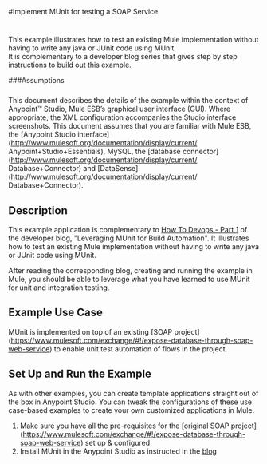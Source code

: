 #Implement MUnit for testing a SOAP Service
#
This example illustrates how to test an existing Mule implementation without having to write any java or JUnit code using MUnit.   
It is complementary to a developer blog series that gives step by step instructions to build out this example.



###Assumptions
###
This document describes the details of the example within the context of
Anypoint™ Studio, Mule ESB’s graphical user interface (GUI). Where
appropriate, the XML configuration accompanies the Studio interface
screenshots. This document assumes that you are familiar with Mule ESB,
the [Anypoint Studio
interface](http://www.mulesoft.org/documentation/display/current/
Anypoint+Studio+Essentials), MySQL, the [database
connector](http://www.mulesoft.org/documentation/display/current/
Database+Connector) and
[DataSense](http://www.mulesoft.org/documentation/display/current/
Database+Connector).

## Description

This example application is complementary to [How To Devops - Part 1](http://blogs.mulesoft.com/dev/leveraging-munit-for-build-automation/) of the developer blog, "Leveraging MUnit for Build Automation". It illustrates how to test an existing Mule implementation without having to write any java or JUnit code using MUnit.  

After reading the corresponding blog, creating and running the example in Mule, you should be able to leverage what you have learned to use MUnit for unit and integration testing. 

## Example Use Case

MUnit is implemented on top of an existing [SOAP project] (https://www.mulesoft.com/exchange/#!/expose-database-through-soap-web-service) to enable unit test automation of flows in the project.

## Set Up and Run the Example

As with other examples, you can create template applications straight out of the box in Anypoint Studio. You can tweak the configurations of these use case-based examples to create your own customized applications in Mule.
1.	Make sure you have all the pre-requisites for the [original SOAP project] (https://www.mulesoft.com/exchange/#!/expose-database-through-soap-web-service) set up & configured
2.	Install MUnit in the Anypoint Studio as instructed in the [blog](http://blogs.mulesoft.com/dev/leveraging-munit-for-build-automation/)



